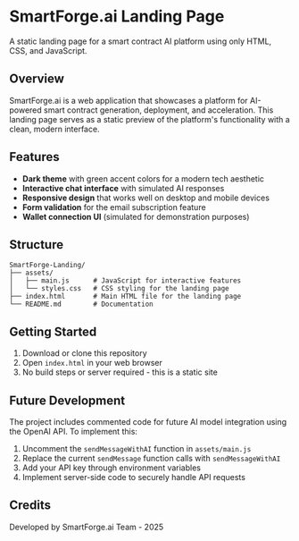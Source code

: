 # SmartForge.ai Landing Page

A static landing page for a smart contract AI platform using only HTML, CSS, and JavaScript.

## Overview

SmartForge.ai is a web application that showcases a platform for AI-powered smart contract generation, deployment, and acceleration. This landing page serves as a static preview of the platform's functionality with a clean, modern interface.

## Features

- **Dark theme** with green accent colors for a modern tech aesthetic
- **Interactive chat interface** with simulated AI responses
- **Responsive design** that works well on desktop and mobile devices
- **Form validation** for the email subscription feature
- **Wallet connection UI** (simulated for demonstration purposes)

## Structure

```
SmartForge-Landing/
├── assets/
│   ├── main.js      # JavaScript for interactive features
│   └── styles.css   # CSS styling for the landing page
├── index.html       # Main HTML file for the landing page
└── README.md        # Documentation
```

## Getting Started

1. Download or clone this repository
2. Open `index.html` in your web browser
3. No build steps or server required - this is a static site

## Future Development

The project includes commented code for future AI model integration using the OpenAI API. To implement this:

1. Uncomment the `sendMessageWithAI` function in `assets/main.js`
2. Replace the current `sendMessage` function calls with `sendMessageWithAI`
3. Add your API key through environment variables
4. Implement server-side code to securely handle API requests

## Credits

Developed by SmartForge.ai Team - 2025